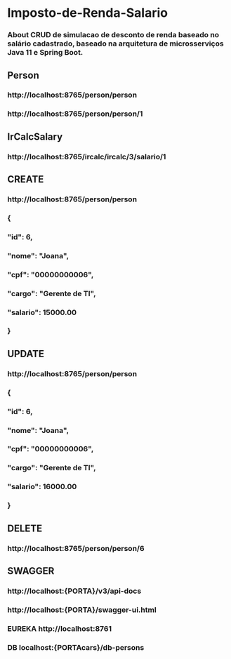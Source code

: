 # Imposto-de-Renda-Salario

### About CRUD de simulacao de desconto de renda baseado no salário cadastrado, baseado na arquitetura de microsserviços Java 11 e Spring Boot.
## Person
### http://localhost:8765/person/person
### http://localhost:8765/person/person/1
## IrCalcSalary
### http://localhost:8765/ircalc/ircalc/3/salario/1

## CREATE
### http://localhost:8765/person/person
### 
### {
###    "id": 6,
###    "nome": "Joana",
###    "cpf": "00000000006",
###    "cargo": "Gerente de TI",
###    "salario": 15000.00
### }
### 
## UPDATE
### http://localhost:8765/person/person
### {
###    "id": 6,
###    "nome": "Joana",
###    "cpf": "00000000006",
###    "cargo": "Gerente de TI",
###    "salario": 16000.00
### }

## DELETE
### http://localhost:8765/person/person/6

## SWAGGER
### http://localhost:{PORTA}/v3/api-docs
### http://localhost:{PORTA}/swagger-ui.html

### EUREKA http://localhost:8761
### DB localhost:{PORTAcars}/db-persons

 
